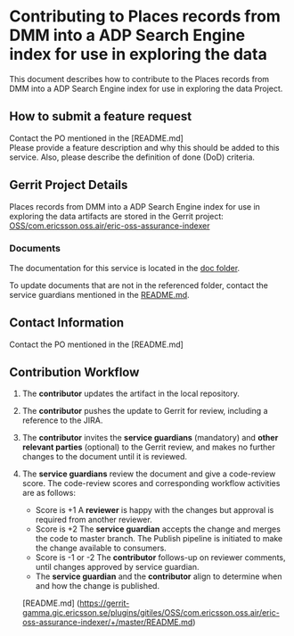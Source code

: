 # Contributing to Places records from DMM into a ADP Search Engine index for use in exploring the data

This document describes how to contribute to the Places records from DMM into a ADP Search Engine index for use in exploring the data Project.

## How to submit a feature request
Contact the PO mentioned in the [README.md]  
Please provide a feature description and why this should be added to this service. Also, please describe the definition of done (DoD) criteria.

## Gerrit Project Details  
Places records from DMM into a ADP Search Engine index for use in exploring the data artifacts are stored in the Gerrit project: [OSS/com.ericsson.oss.air/eric-oss-assurance-indexer](https://gerrit-gamma.gic.ericsson.se/#/admin/projects/OSS/com.ericsson.oss.air/eric-oss-assurance-indexer)

### Documents

The documentation for this service is located in the [doc folder](https://gerrit-gamma.gic.ericsson.se/plugins/gitiles/OSS/com.ericsson.oss.air/eric-oss-assurance-indexer/+/master/doc).

To update documents that are not in the referenced folder, contact the service guardians mentioned in the [README.md](https://gerrit-gamma.gic.ericsson.se/plugins/gitiles/OSS/com.ericsson.oss.air/eric-oss-assurance-indexer/+/master/README.md).

## Contact Information
Contact the PO mentioned in the [README.md]


## Contribution Workflow
1. The **contributor** updates the artifact in the local repository.
2. The **contributor** pushes the update to Gerrit for review, including a reference to the JIRA.
3. The **contributor** invites the **service guardians** (mandatory) and **other relevant parties** (optional) to the Gerrit review, and makes no further changes to the document until it is reviewed.
4. The **service guardians** review the document and give a code-review score.
The code-review scores and corresponding workflow activities are as follows:
    - Score is +1
        A **reviewer** is happy with the changes but approval is required from another reviewer.
    - Score is +2
        The **service guardian** accepts the change and merges the code to master branch. The Publish pipeline is initiated to make the change available to consumers.
    - Score is -1 or -2
        The **contributor** follows-up on reviewer comments, until changes approved by service guardian.
    - The **service guardian** and the **contributor** align to determine when and how the change is published.

   [README.md] (https://gerrit-gamma.gic.ericsson.se/plugins/gitiles/OSS/com.ericsson.oss.air/eric-oss-assurance-indexer/+/master/README.md)
